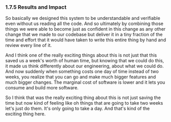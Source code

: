 ### 1.7.5 Results and Impact

So basically we designed this system to be understandable and verifiable even without us reading all the code. And so ultimately by combining those things we were able to become just as confident in this change as any other change that we made to our codebase but deliver it in a tiny fraction of the time and effort that it would have taken to write this entire thing by hand and review every line of it.

And I think one of the really exciting things about this is not just that this saved us a week's worth of human time, but knowing that we could do this, it made us think differently about our engineering, about what we could do. And now suddenly when something costs one day of time instead of two weeks, you realize that you can go and make much bigger features and much bigger changes. The marginal cost of software is lower and it lets you consume and build more software.

So I think that was the really exciting thing about this is not just saving the time but now kind of feeling like oh things that are going to take two weeks let's just do them. It's only going to take a day. And that's kind of the exciting thing here.
